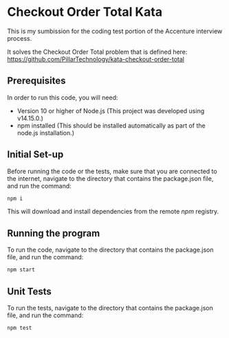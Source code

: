 # Checkout Order Total Kata

This is my sumbission for the coding test portion of the Accenture interview process.

It solves the Checkout Order Total problem that is defined here: https://github.com/PillarTechnology/kata-checkout-order-total

## Prerequisites

In order to run this code, you will need:

  - Version 10 or higher of Node.js (This project was developed using v14.15.0.)
  - npm installed (This should be installed automatically as part of the node.js installation.)

## Initial Set-up

Before running the code or the tests, make sure that you are connected to the internet, navigate to the directory that contains the package.json file, and run the command:

```bash
npm i
```

This will download and install dependencies from the remote _npm_ registry.

## Running the program

To run the code, navigate to the directory that contains the package.json file, and run the command:

```bash
npm start
```

## Unit Tests

To run the tests, navigate to the directory that contains the package.json file, and run the command:

```bash
npm test
```
